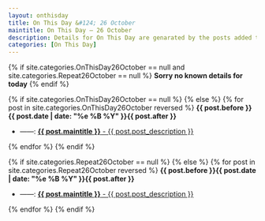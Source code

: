 ```yaml
---
layout: onthisday
title: On This Day &#124; 26 October
maintitle: On This Day — 26 October
description: Details for On This Day are genarated by the posts added to the website so the content is subject to changes/updates over time.
categories: [On This Day]
---
```


{% if site.categories.OnThisDay26October == null and site.categories.Repeat26October == null %}
<strong>Sorry no known details for today</strong>
{% endif %}

{% if site.categories.OnThisDay26October == null %}
{% else %}
{% for post in site.categories.OnThisDay26October reversed %}
<strong>{{ post.before }}{{ post.date | date: "%e %B %Y" }}{{ post.after }}</strong>
<ul>
<li> ——: <a class="{{ post.class }}" href="{{ post.url }}"><strong>{{ post.maintitle }}</strong> - {{ post.post_description }}</a></li>
</ul>
{% endfor %}
{% endif %}

{% if site.categories.Repeat26October == null %}
{% else %}
{% for post in site.categories.Repeat26October reversed %}
<strong>{{ post.before }}{{ post.date | date: "%e %B %Y" }}{{ post.after }}</strong>
<ul>
<li> ——: <a class="{{ post.class }}" href="{{ post.url }}"><strong>{{ post.maintitle }}</strong> - {{ post.post_description }}</a></li>
</ul>
{% endfor %}
{% endif %}
